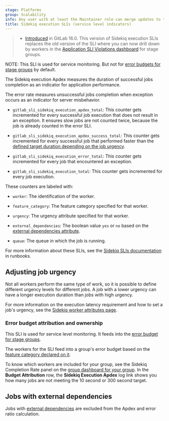 ```yaml
---
stage: Platforms
group: Scalability
info: Any user with at least the Maintainer role can merge updates to this content. For details, see https://docs.gitlab.com/ee/development/development_processes.html#development-guidelines-review.
title: Sidekiq execution SLIs (service level indicators)
---
```


> - [Introduced](https://gitlab.com/groups/gitlab-com/gl-infra/-/epics/700) in GitLab 16.0. This version of Sidekiq execution SLIs replaces the old version of the SLI where you can now drill down by workers in the [Application SLI Violations dashboard](https://dashboards.gitlab.net/d/general-application-sli-violations/general-application-sli-violations?orgId=1&var-PROMETHEUS_DS=Global&var-environment=gprd&var-stage=main&var-product_stage=All&var-stage_group=All&var-component=sidekiq_execution) for stage groups.

NOTE:
This SLI is used for service monitoring. But not for [error budgets for stage groups](../stage_group_observability/_index.md#error-budget)
by default.

The Sidekiq execution Apdex measures the duration of successful jobs completion as an indicator for
application performance.

The error rate measures unsuccessful jobs completion when exception occurs as an indicator for
server misbehavior.

- `gitlab_sli_sidekiq_execution_apdex_total`: This counter gets
  incremented for every successful job execution that does not result in an exception. It ensures slow jobs are not
  counted twice, because the job is already counted in the error SLI.

- `gitlab_sli_sidekiq_execution_apdex_success_total`: This counter gets
  incremented for every successful job that performed faster than
  the [defined target duration depending on the job urgency](../sidekiq/worker_attributes.md#job-urgency).

- `gitlab_sli_sidekiq_execution_error_total`: This counter gets
  incremented for every job that encountered an exception.

- `gitlab_sli_sidekiq_execution_total`: This counter gets
  incremented for every job execution.

These counters are labeled with:

- `worker`: The identification of the worker.

- `feature_category`: The feature category specified for that worker.

- `urgency`: The urgency attribute specified for that worker.

- `external_dependencies`: The boolean value `yes` or `no` based on the [external dependencies attribute](../sidekiq/worker_attributes.md#jobs-with-external-dependencies).

- `queue`: The queue in which the job is running.

For more information about these SLIs, see the [Sidekiq SLIs documentation](https://gitlab.com/gitlab-com/runbooks/-/blob/master/docs/sidekiq/sidekiq-slis.md) in runbooks.

## Adjusting job urgency

Not all workers perform the same type of work, so it is possible to
define different urgency levels for different jobs. A job with a
lower urgency can have a longer execution duration than jobs with high urgency.

For more information on the execution latency requirement and how to set a job's urgency, see the [Sidekiq worker attributes page](../sidekiq/worker_attributes.md#job-urgency).

### Error budget attribution and ownership

This SLI is used for service level monitoring. It feeds into the
[error budget for stage groups](../stage_group_observability/_index.md#error-budget).

The workers for the SLI feed into a group's error budget based on the
[feature category declared on it](../feature_categorization/_index.md).

To know which workers are included for your group, see the
Sidekiq Completion Rate panel on the
[group dashboard for your group](https://dashboards.gitlab.net/dashboards/f/stage-groups/stage-groups).
In the **Budget Attribution** row, the **Sidekiq Execution Apdex** log link shows you
how many jobs are not meeting the 10 second or 300 second target.

## Jobs with external dependencies

Jobs with [external dependencies](../sidekiq/worker_attributes.md#jobs-with-external-dependencies) are excluded from
the Apdex and error ratio calculation.
